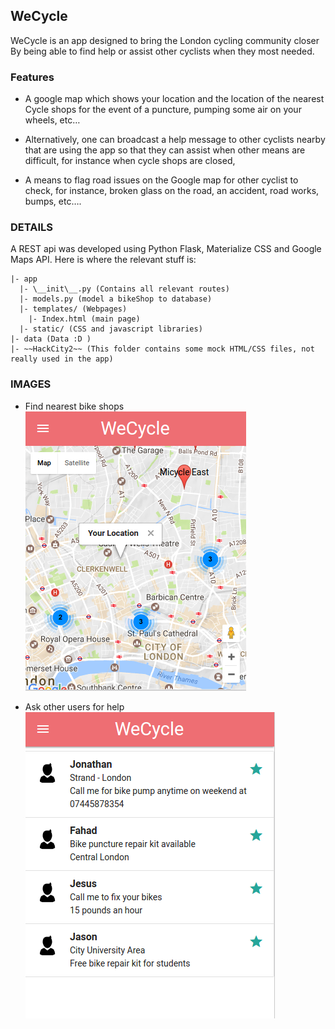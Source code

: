 ## WeCycle

WeCycle is an app designed to bring the London cycling community closer
By being able to find help or assist other cyclists when they most needed.

### Features

-  A google map which shows your location and the location of the nearest Cycle shops for the event of a puncture, pumping some air on your wheels, etc…

- Alternatively, one can broadcast a help message to other cyclists nearby that are using the app so that  they can assist when other means are difficult, for instance when cycle shops are closed,

- A means to flag road issues on the Google map for other cyclist to check, for instance, broken glass on the road, an accident, road works, bumps, etc….

### DETAILS

A REST api was developed using Python Flask, Materialize CSS and Google Maps API. Here is where the relevant stuff is:

```
|- app 
  |- \__init\__.py (Contains all relevant routes)
  |- models.py (model a bikeShop to database)
  |- templates/ (Webpages)
    |- Index.html (main page)
  |- static/ (CSS and javascript libraries)
|- data (Data :D )
|- ~~HackCity2~~ (This folder contains some mock HTML/CSS files, not really used in the app)
```
### IMAGES

- Find nearest bike shops
![](index.png?raw=true)

- Ask other users for help
![](people_around.png?raw=true)

